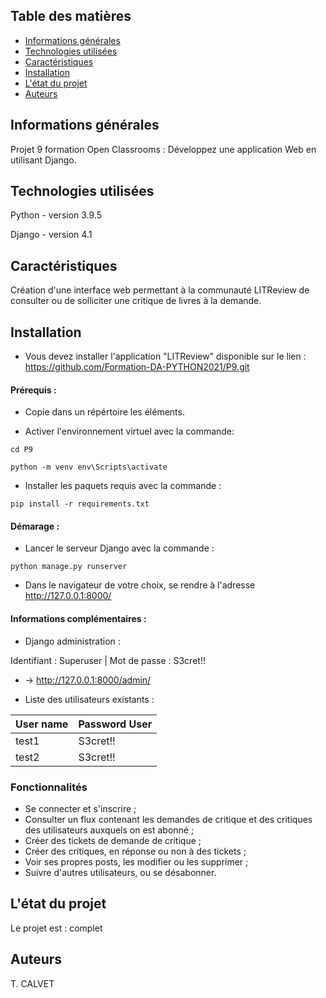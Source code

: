 ## Table des matières
* [Informations générales](#informations-générales)
* [Technologies utilisées](#technologies-used)
* [Caractéristiques](#caractéristiques)
* [Installation](#installation)
* [L'état du projet](#L-état-du-projet)
* [Auteurs](Auteurs)



## Informations générales
Projet 9 formation Open Classrooms : Développez une application Web en utilisant Django.


## Technologies utilisées
Python - version 3.9.5

Django - version 4.1


## Caractéristiques

Création d'une interface web permettant à la communauté LITReview de consulter ou de solliciter une critique de livres à la demande.


## Installation 
- Vous devez installer l'application "LITReview" disponible sur le lien : 
https://github.com/Formation-DA-PYTHON2021/P9.git

#### Prérequis : 

- Copie dans un répértoire les éléments.

- Activer l'environnement virtuel avec la commande: 

``cd P9``

``python -m venv env\Scripts\activate``

- Installer les paquets requis avec la commande : 

``pip install -r requirements.txt``

#### Démarage : 

- Lancer le serveur Django avec la commande : 

``python manage.py runserver``

- Dans le navigateur de votre choix, se rendre à l'adresse http://127.0.0.1:8000/

#### Informations complémentaires : 

- Django administration :

Identifiant : Superuser | Mot de passe : S3cret!!

- → http://127.0.0.1:8000/admin/

- Liste des utilisateurs existants :

| User name     | Password User |
| ------------- | ------------- |
| test1         | S3cret!!      |
| test2         | S3cret!!      |


### Fonctionnalités
- Se connecter et s'inscrire ;
- Consulter un flux contenant les demandes de critique et des critiques des utilisateurs auxquels on est abonné ;
- Créer des tickets de demande de critique ;
- Créer des critiques, en réponse ou non à des tickets ;
- Voir ses propres posts, les modifier ou les supprimer ;
- Suivre d'autres utilisateurs, ou se désabonner.

## L'état du projet
Le projet est : complet


## Auteurs
T. CALVET
